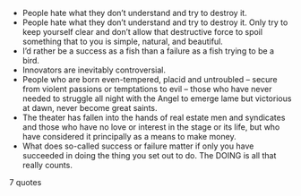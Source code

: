  - People hate what they don’t understand and try to destroy it.
 - People hate what they don’t understand and try to destroy it. Only try to keep yourself clear and don’t allow that destructive force to spoil something that to you is simple, natural, and beautiful.
 - I’d rather be a success as a fish than a failure as a fish trying to be a bird.
 - Innovators are inevitably controversial.
 - People who are born even-tempered, placid and untroubled – secure from violent passions or temptations to evil – those who have never needed to struggle all night with the Angel to emerge lame but victorious at dawn, never become great saints.
 - The theater has fallen into the hands of real estate men and syndicates and those who have no love or interest in the stage or its life, but who have considered it principally as a means to make money.
 - What does so-called success or failure matter if only you have succeeded in doing the thing you set out to do. The DOING is all that really counts.

7 quotes